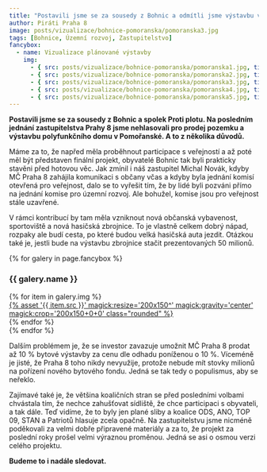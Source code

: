 ```yaml
---
title: "Postavili jsme se za sousedy z Bohnic a odmítli jsme výstavbu v Pomořanské ulici"
author: Piráti Praha 8
image: posts/vizualizace/bohnice-pomoranska/pomoranska3.jpg
tags: [Bohnice, Územní rozvoj, Zastupitelstvo]
fancybox:
  - name: Vizualizace plánované výstavby
    img:
      - { src: posts/vizualizace/bohnice-pomoranska/pomoranska1.jpg, title: Vizualizace plánované výstavby }
      - { src: posts/vizualizace/bohnice-pomoranska/pomoranska2.jpg, title: Vizualizace plánované výstavby }
      - { src: posts/vizualizace/bohnice-pomoranska/pomoranska3.jpg, title: Vizualizace plánované výstavby }
      - { src: posts/vizualizace/bohnice-pomoranska/pomoranska4.jpg, title: Vizualizace plánované výstavby }
      - { src: posts/vizualizace/bohnice-pomoranska/pomoranska5.jpg, title: Vizualizace plánované výstavby }
---
```


**Postavili jsme se za sousedy z Bohnic a spolek Proti plotu. Na posledním jednání zastupitelstva Prahy 8 jsme nehlasovali pro prodej pozemku a výstavbu polyfunkčního domu v Pomořanské. A to z několika důvodů.**

Máme za to, že napřed měla proběhnout participace s veřejností a až poté měl být představen finální projekt, obyvatelé Bohnic tak byli prakticky stavěni před hotovou věc. Jak zmínil i náš zastupitel Michal Novák, kdyby MČ Praha 8 zahájila komunikaci s občany včas a kdyby byla jednání komisí otevřená pro veřejnost, dalo se to vyřešit tím, že by lidé byli pozváni přímo na jednání komise pro územní rozvoj. Ale bohužel, komise jsou pro veřejnost stále uzavřené. 

V rámci kontribucí by tam měla vzniknout nová občanská vybavenost, sportoviště a nová hasičská zbrojnice. To je vlastně celkem dobrý nápad, rozpaky ale budí cesta, po které budou velká hasičská auta jezdit. Otázkou také je, jestli bude na výstavbu zbrojnice stačit prezentovaných 50 milionů.

{% for galery in page.fancybox %}
<div class="mt-4">
  <h3>{{ galery.name }}</h3>
  <div class="grid grid-cols-4 gap-4">
  {% for item in galery.img %}
    <div class="">
      <a data-fancybox="gallery" href="{% asset '{{ item.src }}' @path %}" data-caption="{{ item.title }}">{% asset '{{ item.src }}' magick:resize='200x150^' magick:gravity='center' magick:crop='200x150+0+0' class="rounded" %}</a>
    </div>
  {% endfor %}
  </div>
</div>
{% endfor %}
<br/>

Dalším problémem je, že se investor zavazuje umožnit MČ Praha 8 prodat až 10 % bytové výstavby za cenu dle odhadu poníženou o 10 %. Víceméně je jisté, že Praha 8 toho nikdy nevyužije, protože nebude mít stovky milionů na pořízení nového bytového fondu. Jedná se tak tedy o populismus, aby se neřeklo.

Zajímavé také je, že většina koaličních stran se před posledními volbami chvástala tím, že nechce zahušťovat sídliště, že chce participaci s obyvateli, a tak dále. Teď vidíme, že to byly jen plané sliby a koalice ODS, ANO, TOP 09, STAN a Patriotů hlasuje zcela opačně.
Na zastupitelstvu jsme nicméně poděkovali za velmi dobře připravené materiály a za to, že projekt za poslední roky prošel velmi výraznou proměnou. Jedná se asi o osmou verzi celého projektu. 

**Budeme to i nadále sledovat.**
